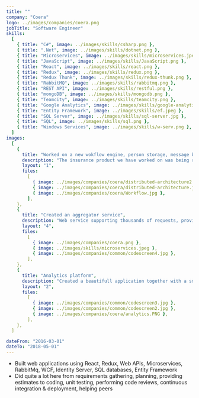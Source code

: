 ```yaml
---
title: ""
company: "Coera"
logo: ../images/companies/coera.png
jobTitle: "Software Engineer"
skills:
  [
    { title: "C#", image: ../images/skills/csharp.png },
    { title: ".Net", image: ../images/skills/dotnet.png },
    { title: "Microservices", image: ../images/skills/microservices.jpeg },
    { title: "JavaScript", image: ../images/skills/JavaScript.png },
    { title: "React", image: ../images/skills/react.png },
    { title: "Redux", image: ../images/skills/redux.png },
    { title: "Redux Thunk", image: ../images/skills/redux-thunk.png },
    { title: "RabbitMQ", image: ../images/skills/rabbitmq.png },
    { title: "REST API", image: ../images/skills/restful.png },
    { title: "mongoDB", image: ../images/skills/mongodb.png },
    { title: "Teamcity", image: ../images/skills/teamcity.png },
    { title: "Google Analytics", image: ../images/skills/google-analytics.png },
    { title: "Entity Framework", image: ../images/skills/ef.jpeg },
    { title: "SQL Server", image: ../images/skills/sql-server.jpg },
    { title: "SQL", image: ../images/skills/sql.png },
    { title: "Windows Services", image: ../images/skills/w-serv.png },
  ]
images:
  [
    {
      title: "Worked on a new wokflow engine, person storage, message broker",
      description: "The insurance product we have worked on was being refactored in a microservice architecture",
      layout: "1",
      files:
        [
          { image: ../images/companies/coera/distributed-architecture2.jpg },
          { image: ../images/companies/coera/distributed-architecture.jpg },
          { image: ../images/companies/coera/Workflow.jpg },
        ],
    },
    {
      title: "Created an aggregator service",
      description: "Web service supporting thousands of requests, providing insurance quote calculations",
      layout: "4",
      files:
        [
          { image: ../images/companies/coera.png },
          { image: ../images/skills/microservices.jpeg },
          { image: ../images/companies/common/codescreen4.jpg },
        ],
    },
    {
      title: "Analytics platform",
      description: "Created a beautifull application together with a small team",
      layout: "2",
      files:
        [
          { image: ../images/companies/common/codescreen3.jpg },
          { image: ../images/companies/common/codescreen2.jpg },
          { image: ../images/companies/coera/analytics.PNG },
        ],
    },
  ]

dateFrom: "2016-03-01"
dateTo: "2018-05-01"
---
```


- Built web applications using React, Redux, Web APIs, Microservices, RabbitMq, WCF, Identity Server, SQL databases, Entity Framework
- Did quite a lot here from requirements gathering, planning, providing estimates to coding, unit testing, performing code reviews, continuous integration & deployment, helping peers
